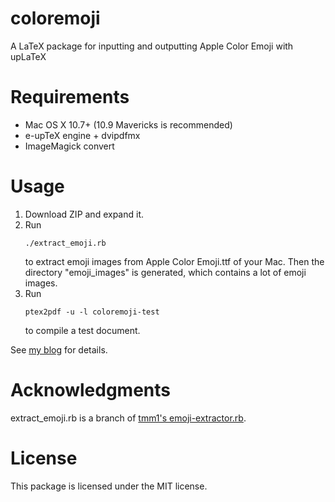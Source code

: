 coloremoji
==========

A LaTeX package for inputting and outputting Apple Color Emoji with upLaTeX

Requirements
===
* Mac OS X 10.7+ (10.9 Mavericks is recommended)
* e-upTeX engine + dvipdfmx
* ImageMagick convert

Usage
=====

<ol>
<li>Download ZIP and expand it.</li>
<li>Run 
<pre><code>./extract_emoji.rb</code></pre>
to extract emoji images from Apple Color Emoji.ttf of your Mac.  
Then the directory "emoji_images" is generated, which contains a lot of emoji images.

<li>Run 
<pre><code>ptex2pdf -u -l coloremoji-test</pre></code>
to compile a test document.
</li>
</ol>

See [my blog](http://doratex.hatenablog.jp/entry/20140107/1389103370 "TeX Alchemist Online") for details.

Acknowledgments
========
extract_emoji.rb is a branch of [tmm1's emoji-extractor.rb](https://github.com/tmm1/emoji-extractor "emoji-extractor").

License
==========
This package is licensed under the MIT license.
